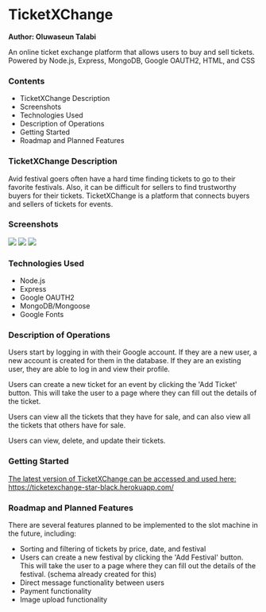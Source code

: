 # TicketXChange
**Author: Oluwaseun Talabi**

An online ticket exchange platform that allows users to buy and sell tickets.
Powered by Node.js, Express, MongoDB, Google OAUTH2, HTML, and CSS

### Contents

- TicketXChange Description
- Screenshots
- Technologies Used
- Description of Operations 
- Getting Started
- Roadmap and Planned Features


### TicketXChange Description
Avid festival goers often have a hard time finding tickets to go to their favorite festivals. Also, it can be difficult for sellers to find trustworthy buyers for their tickets. TicketXChange is a platform that connects buyers and sellers of tickets for events.

### Screenshots
<img src="https://hedonic.life/wp-content/uploads/2022/08/viewtickets.png" />
<img src="https://hedonic.life/wp-content/uploads/2022/08/profile.png" />
<img src="https://hedonic.life/wp-content/uploads/2022/08/updateticket.png" />


### Technologies Used
- Node.js
- Express
- Google OAUTH2 
- MongoDB/Mongoose 
- Google Fonts


### Description of Operations

Users start by logging in with their Google account. If they are a new user, a new account is created for them in the database. If they are an existing user, they are able to log in and view their profile.

Users can create a new ticket for an event by clicking the 'Add Ticket' button. This will take the user to a page where they can fill out the details of the ticket.

Users can view all the tickets that they have for sale, and can also view all the tickets that others have for sale.

Users can view, delete, and update their tickets.

### Getting Started
[The latest version of TicketXChange can be accessed and used here: https://ticketexchange-star-black.herokuapp.com/ ](https://ticketexchange-star-black.herokuapp.com/)


### Roadmap and Planned Features
There are several features planned to be implemented to the slot machine in the future, including:

* Sorting and filtering of tickets by price, date, and festival
* Users can create a new festival by clicking the 'Add Festival' button. This will take the user to a page where they can fill out the details of the festival. (schema already created for this)
* Direct message functionality between users
* Payment functionality
* Image upload functionality 
